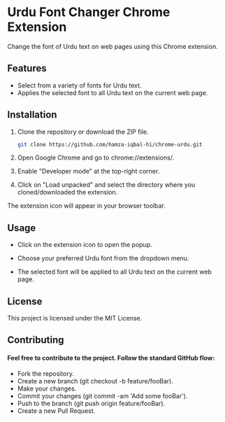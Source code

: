 # Urdu Font Changer Chrome Extension

Change the font of Urdu text on web pages using this Chrome extension.

## Features

- Select from a variety of fonts for Urdu text.
- Applies the selected font to all Urdu text on the current web page.

## Installation

1. Clone the repository or download the ZIP file.
   ```bash
   git clone https://github.com/hamza-iqbal-hi/chrome-urdu.git
   ```
2. Open Google Chrome and go to chrome://extensions/.

3. Enable "Developer mode" at the top-right corner.

4. Click on "Load unpacked" and select the directory where you cloned/downloaded the extension.

The extension icon will appear in your browser toolbar.

## Usage

- Click on the extension icon to open the popup.

- Choose your preferred Urdu font from the dropdown menu.

- The selected font will be applied to all Urdu text on the current web page.

## License

This project is licensed under the MIT License.

## Contributing

#### Feel free to contribute to the project. Follow the standard GitHub flow:

- Fork the repository.
- Create a new branch (git checkout -b feature/fooBar).
- Make your changes.
- Commit your changes (git commit -am 'Add some fooBar').
- Push to the branch (git push origin feature/fooBar).
- Create a new Pull Request.
